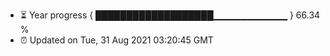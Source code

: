 - ⏳ Year progress { ███████████████████▁▁▁▁▁▁▁▁▁▁▁ } 66.34 %
- ⏰ Updated on Tue, 31 Aug 2021 03:20:45 GMT

